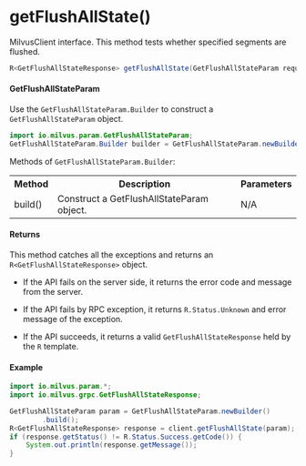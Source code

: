 # getFlushAllState()

MilvusClient interface. This method tests whether specified segments are flushed.

```java
R<GetFlushAllStateResponse> getFlushAllState(GetFlushAllStateParam requestParam);
```

#### GetFlushAllStateParam

Use the `GetFlushAllStateParam.Builder` to construct a `GetFlushAllStateParam` object.

```java
import io.milvus.param.GetFlushAllStateParam;
GetFlushAllStateParam.Builder builder = GetFlushAllStateParam.newBuilder();
```

Methods of `GetFlushAllStateParam.Builder`:

<table>
    <tr>
        <th>Method</th>
        <th>Description</th>
        <th>Parameters</th>
    </tr>
    <tr>
        <td>build()</td>
        <td>Construct a GetFlushAllStateParam object.</td>
        <td>N/A</td>
    </tr>
</table>

#### Returns

This method catches all the exceptions and returns an `R<GetFlushAllStateResponse>` object.

- If the API fails on the server side, it returns the error code and message from the server.

- If the API fails by RPC exception, it returns `R.Status.Unknown` and error message of the exception.

- If the API succeeds, it returns a valid `GetFlushAllStateResponse` held by the `R` template.

#### Example

```java
import io.milvus.param.*;
import io.milvus.grpc.GetFlushAllStateResponse;

GetFlushAllStateParam param = GetFlushAllStateParam.newBuilder()
        .build();
R<GetFlushAllStateResponse> response = client.getFlushAllState(param);
if (response.getStatus() != R.Status.Success.getCode()) {
    System.out.println(response.getMessage());
}
```
